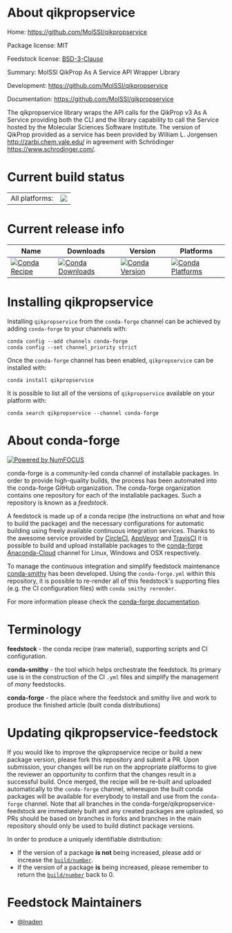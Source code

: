 About qikpropservice
====================

Home: https://github.com/MolSSI/qikpropservice

Package license: MIT

Feedstock license: [BSD-3-Clause](https://github.com/conda-forge/qikpropservice-feedstock/blob/master/LICENSE.txt)

Summary: MolSSI QikProp As A Service API Wrapper Library

Development: https://github.com/MolSSI/qikpropservice

Documentation: https://github.com/MolSSI/qikpropservice

The qikpropservice library wraps the API calls for the QikProp v3 As A Service
providing both the CLI and the library capability to call the Service hosted
by the Molecular Sciences Software Institute. The version of QikProp
provided as a service has been provided by
William L. Jorgensen <http://zarbi.chem.yale.edu/> in agreement with
Schrödinger <https://www.schrodinger.com/>.


Current build status
====================


<table><tr><td>All platforms:</td>
    <td>
      <a href="https://dev.azure.com/conda-forge/feedstock-builds/_build/latest?definitionId=15620&branchName=master">
        <img src="https://dev.azure.com/conda-forge/feedstock-builds/_apis/build/status/qikpropservice-feedstock?branchName=master">
      </a>
    </td>
  </tr>
</table>

Current release info
====================

| Name | Downloads | Version | Platforms |
| --- | --- | --- | --- |
| [![Conda Recipe](https://img.shields.io/badge/recipe-qikpropservice-green.svg)](https://anaconda.org/conda-forge/qikpropservice) | [![Conda Downloads](https://img.shields.io/conda/dn/conda-forge/qikpropservice.svg)](https://anaconda.org/conda-forge/qikpropservice) | [![Conda Version](https://img.shields.io/conda/vn/conda-forge/qikpropservice.svg)](https://anaconda.org/conda-forge/qikpropservice) | [![Conda Platforms](https://img.shields.io/conda/pn/conda-forge/qikpropservice.svg)](https://anaconda.org/conda-forge/qikpropservice) |

Installing qikpropservice
=========================

Installing `qikpropservice` from the `conda-forge` channel can be achieved by adding `conda-forge` to your channels with:

```
conda config --add channels conda-forge
conda config --set channel_priority strict
```

Once the `conda-forge` channel has been enabled, `qikpropservice` can be installed with:

```
conda install qikpropservice
```

It is possible to list all of the versions of `qikpropservice` available on your platform with:

```
conda search qikpropservice --channel conda-forge
```


About conda-forge
=================

[![Powered by
NumFOCUS](https://img.shields.io/badge/powered%20by-NumFOCUS-orange.svg?style=flat&colorA=E1523D&colorB=007D8A)](https://numfocus.org)

conda-forge is a community-led conda channel of installable packages.
In order to provide high-quality builds, the process has been automated into the
conda-forge GitHub organization. The conda-forge organization contains one repository
for each of the installable packages. Such a repository is known as a *feedstock*.

A feedstock is made up of a conda recipe (the instructions on what and how to build
the package) and the necessary configurations for automatic building using freely
available continuous integration services. Thanks to the awesome service provided by
[CircleCI](https://circleci.com/), [AppVeyor](https://www.appveyor.com/)
and [TravisCI](https://travis-ci.com/) it is possible to build and upload installable
packages to the [conda-forge](https://anaconda.org/conda-forge)
[Anaconda-Cloud](https://anaconda.org/) channel for Linux, Windows and OSX respectively.

To manage the continuous integration and simplify feedstock maintenance
[conda-smithy](https://github.com/conda-forge/conda-smithy) has been developed.
Using the ``conda-forge.yml`` within this repository, it is possible to re-render all of
this feedstock's supporting files (e.g. the CI configuration files) with ``conda smithy rerender``.

For more information please check the [conda-forge documentation](https://conda-forge.org/docs/).

Terminology
===========

**feedstock** - the conda recipe (raw material), supporting scripts and CI configuration.

**conda-smithy** - the tool which helps orchestrate the feedstock.
                   Its primary use is in the construction of the CI ``.yml`` files
                   and simplify the management of *many* feedstocks.

**conda-forge** - the place where the feedstock and smithy live and work to
                  produce the finished article (built conda distributions)


Updating qikpropservice-feedstock
=================================

If you would like to improve the qikpropservice recipe or build a new
package version, please fork this repository and submit a PR. Upon submission,
your changes will be run on the appropriate platforms to give the reviewer an
opportunity to confirm that the changes result in a successful build. Once
merged, the recipe will be re-built and uploaded automatically to the
`conda-forge` channel, whereupon the built conda packages will be available for
everybody to install and use from the `conda-forge` channel.
Note that all branches in the conda-forge/qikpropservice-feedstock are
immediately built and any created packages are uploaded, so PRs should be based
on branches in forks and branches in the main repository should only be used to
build distinct package versions.

In order to produce a uniquely identifiable distribution:
 * If the version of a package **is not** being increased, please add or increase
   the [``build/number``](https://docs.conda.io/projects/conda-build/en/latest/resources/define-metadata.html#build-number-and-string).
 * If the version of a package **is** being increased, please remember to return
   the [``build/number``](https://docs.conda.io/projects/conda-build/en/latest/resources/define-metadata.html#build-number-and-string)
   back to 0.

Feedstock Maintainers
=====================

* [@lnaden](https://github.com/lnaden/)

